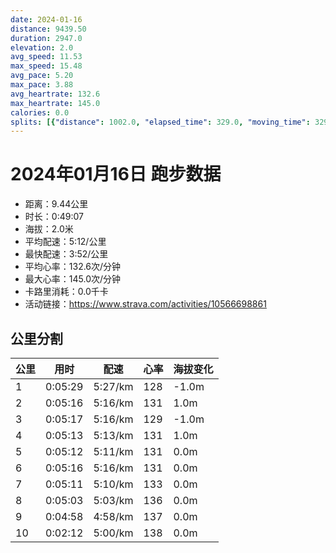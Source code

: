 ```yaml
---
date: 2024-01-16
distance: 9439.50
duration: 2947.0
elevation: 2.0
avg_speed: 11.53
max_speed: 15.48
avg_pace: 5.20
max_pace: 3.88
avg_heartrate: 132.6
max_heartrate: 145.0
calories: 0.0
splits: [{"distance": 1002.0, "elapsed_time": 329.0, "moving_time": 329.0, "average_speed": 3.05, "pace": 5.464491803278689, "average_heartrate": 128.8662613981763, "elevation_difference": -1.0, "split_number": 1}, {"distance": 998.0, "elapsed_time": 316.0, "moving_time": 316.0, "average_speed": 3.16, "pace": 5.274272151898733, "average_heartrate": 131.45886075949366, "elevation_difference": 1.0, "split_number": 2}, {"distance": 1002.0, "elapsed_time": 317.0, "moving_time": 317.0, "average_speed": 3.16, "pace": 5.274272151898733, "average_heartrate": 129.46372239747635, "elevation_difference": -1.0, "split_number": 3}, {"distance": 998.5, "elapsed_time": 313.0, "moving_time": 313.0, "average_speed": 3.19, "pace": 5.224670846394984, "average_heartrate": 131.28753993610223, "elevation_difference": 1.0, "split_number": 4}, {"distance": 1000.0, "elapsed_time": 312.0, "moving_time": 312.0, "average_speed": 3.21, "pace": 5.192118380062305, "average_heartrate": 131.8397435897436, "elevation_difference": 0.0, "split_number": 5}, {"distance": 1000.0, "elapsed_time": 316.0, "moving_time": 316.0, "average_speed": 3.16, "pace": 5.274272151898733, "average_heartrate": 131.46835443037975, "elevation_difference": 0.0, "split_number": 6}, {"distance": 1000.5, "elapsed_time": 311.0, "moving_time": 311.0, "average_speed": 3.22, "pace": 5.175993788819875, "average_heartrate": 133.54019292604502, "elevation_difference": 0.0, "split_number": 7}, {"distance": 1000.0, "elapsed_time": 303.0, "moving_time": 303.0, "average_speed": 3.3, "pace": 5.050515151515151, "average_heartrate": 136.64686468646866, "elevation_difference": 0.0, "split_number": 8}, {"distance": 999.5, "elapsed_time": 298.0, "moving_time": 298.0, "average_speed": 3.35, "pace": 4.975134328358209, "average_heartrate": 137.2013422818792, "elevation_difference": 0.0, "split_number": 9}, {"distance": 439.0, "elapsed_time": 132.0, "moving_time": 132.0, "average_speed": 3.33, "pace": 5.005015015015014, "average_heartrate": 138.59541984732823, "elevation_difference": 0.0, "split_number": 10}]
---
```


# 2024年01月16日 跑步数据

- 距离：9.44公里
- 时长：0:49:07
- 海拔：2.0米
- 平均配速：5:12/公里
- 最快配速：3:52/公里
- 平均心率：132.6次/分钟
- 最大心率：145.0次/分钟
- 卡路里消耗：0.0千卡
- 活动链接：https://www.strava.com/activities/10566698861

## 公里分割

| 公里 | 用时 | 配速 | 心率 | 海拔变化 |
|------|------|------|------|------|
| 1 | 0:05:29 | 5:27/km | 128 | -1.0m |
| 2 | 0:05:16 | 5:16/km | 131 | 1.0m |
| 3 | 0:05:17 | 5:16/km | 129 | -1.0m |
| 4 | 0:05:13 | 5:13/km | 131 | 1.0m |
| 5 | 0:05:12 | 5:11/km | 131 | 0.0m |
| 6 | 0:05:16 | 5:16/km | 131 | 0.0m |
| 7 | 0:05:11 | 5:10/km | 133 | 0.0m |
| 8 | 0:05:03 | 5:03/km | 136 | 0.0m |
| 9 | 0:04:58 | 4:58/km | 137 | 0.0m |
| 10 | 0:02:12 | 5:00/km | 138 | 0.0m |


